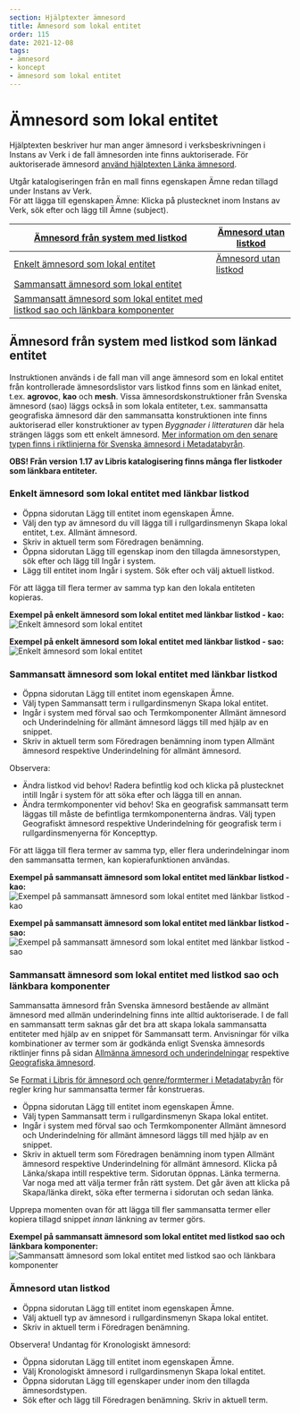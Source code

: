 ```yaml
---
section: Hjälptexter ämnesord
title: Ämnesord som lokal entitet
order: 115
date: 2021-12-08
tags:
- ämnesord
- koncept
- ämnesord som lokal entitet
---
```



# Ämnesord som lokal entitet
Hjälptexten beskriver hur man anger ämnesord i verksbeskrivningen i Instans av Verk i de fall ämnesorden inte finns auktoriserade. För auktoriserade ämnesord [använd hjälptexten Länka ämnesord](https://libris.kb.se/katalogisering/help/workflow-linked-entity-sh).

Utgår katalogiseringen från en mall finns egenskapen Ämne redan tillagd under Instans av Verk. 
<br/>För att lägga till egenskapen Ämne: Klicka på plustecknet inom Instans av Verk, sök efter och lägg till Ämne (subject).

| [Ämnesord från system med listkod](#ämnesord-från-system-med-listkod-som-länkad-entitet)  | [Ämnesord utan listkod](#ämnesord-utan-listkod)
| ----------- |  ----------- | 
| [Enkelt ämnesord som lokal entitet](#enkelt-ämnesord-som-lokal-entitet-med-länkbar-listkod) |  [Ämnesord utan listkod](#ämnesord-utan-listkod) |
| [Sammansatt ämnesord som lokal entitet](#sammansatt-ämnesord-som-lokal-entitet-med-länkbar-listkod) |
| [Sammansatt ämnesord som lokal entitet med listkod sao och länkbara komponenter](#sammansatt-ämnesord-som-lokal-entitet-med-listkod-sao-och-länkbara-komponenter) | |


## Ämnesord från system med listkod som länkad entitet
Instruktionen används i de fall man vill ange ämnesord som en lokal entitet från kontrollerade ämnesordslistor vars listkod finns som en länkad enitet, t.ex. **agrovoc**, **kao** och **mesh**. Vissa ämnesordskonstruktioner från Svenska ämnesord (sao) läggs också in som lokala entiteter, t.ex. sammansatta geografiska ämnesord där den sammansatta konstruktionen inte finns auktoriserad eller konstruktioner av typen *Byggnader i litteraturen* där hela strängen läggs som ett enkelt ämnesord. [Mer information om den senare typen finns i riktlinjerna för Svenska ämnesord i Metadatabyrån](https://metadatabyran.kb.se/amnesord-och-genre-form/svenska-amnesord/sarskilda-amnesomraden/....i-bibeln-i-filmen-i-heraldiken-i-konsten).

**OBS! Från version 1.17 av Libris katalogisering finns många fler listkoder som länkbara entiteter.**

### Enkelt ämnesord som lokal entitet med länkbar listkod

* Öppna sidorutan Lägg till entitet inom egenskapen Ämne. 
* Välj den typ av ämnesord du vill lägga till i rullgardinsmenyn Skapa lokal entitet, t.ex. Allmänt ämnesord.
* Skriv in aktuell term som Föredragen benämning.
* Öppna sidorutan Lägg till egenskap inom den tillagda ämnesorstypen, sök efter och lägg till Ingår i system.
* Lägg till entitet inom Ingår i system. Sök efter och välj aktuell listkod.

För att lägga till flera termer av samma typ kan den lokala entiteten kopieras.

**Exempel på enkelt ämnesord som lokal entitet med länkbar listkod - kao:**
</br>![Enkelt ämnesord som lokal entitet](LokaltEnkeltKao.png) 

**Exempel på enkelt ämnesord som lokal entitet med länkbar listkod - sao:**
</br>![Enkelt ämnesord som lokal entitet](LokaltilitteraturenSao.png) 


### Sammansatt ämnesord som lokal entitet med länkbar listkod

* Öppna sidorutan Lägg till entitet inom egenskapen Ämne. 
* Välj typen Sammansatt term i rullgardinsmenyn Skapa lokal entitet.
* Ingår i system med förval sao och Termkomponenter Allmänt ämnesord och Underindelning för allmänt ämnesord läggs till med hjälp av en snippet.
* Skriv in aktuell term som Föredragen benämning inom typen Allmänt ämnesord respektive Underindelning för allmänt ämnesord.

Observera:
* Ändra listkod vid behov! Radera befintlig kod och klicka på plustecknet intill Ingår i system för att söka efter och lägga till en annan.
* Ändra termkomponenter vid behov! Ska en geografisk sammansatt term läggas till måste de befintliga termkomponenterna ändras. Välj typen Geografiskt ämnesord respektive Underindelning för geografisk term i rullgardinsmenyerna för Koncepttyp.

För att lägga till flera termer av samma typ, eller flera underindelningar inom den sammansatta termen, kan kopierafunktionen användas.

**Exempel på sammansatt ämnesord som lokal entitet med länkbar listkod - kao:**
</br>![Exempel på sammansatt ämnesord som lokal entitet med länkbar listkod - kao](LokaltSammansattKao.png) 

**Exempel på sammansatt ämnesord som lokal entitet med länkbar listkod - sao:**
</br>![Exempel på sammansatt ämnesord som lokal entitet med länkbar listkod - sao](LokaltGeoSammansattSao.png)


### Sammansatt ämnesord som lokal entitet med listkod sao och länkbara komponenter

Sammansatta ämnesord från Svenska ämnesord bestående av allmänt ämnesord med allmän underindelning finns inte alltid auktoriserade. I de fall en sammansatt term saknas går det bra att skapa lokala sammansatta entiteter med hjälp av en snippet för Sammansatt term. Anvisningar för vilka kombinationer av termer som är godkända enligt Svenska ämnesords riktlinjer finns på sidan [Allmänna ämnesord och underindelningar](https://metadatabyran.kb.se/amnesord-och-genre-form/svenska-amnesord/typer-av-amnesord/allmanna-amnesord-och-underindelningar) respektive [Geografiska ämnesord](https://metadatabyran.kb.se/amnesord-och-genre-form/svenska-amnesord/typer-av-amnesord/geografiska-amnesord).

Se [Format i Libris för ämnesord och genre/formtermer i Metadatabyrån](https://metadatabyran.kb.se/amnesord-och-genre-form/amnesord-och-genre-form-i-libris/format-i-libris) för regler kring hur sammansatta termer får konstrueras.

* Öppna sidorutan Lägg till entitet inom egenskapen Ämne. 
* Välj typen Sammansatt term i rullgardinsmenyn Skapa lokal entitet.
* Ingår i system med förval sao och Termkomponenter Allmänt ämnesord och Underindelning för allmänt ämnesord läggs till med hjälp av en snippet.
* Skriv in aktuell term som Föredragen benämning inom typen Allmänt ämnesord respektive Underindelning för allmänt ämnesord. Klicka på Länka/skapa intill respektive term. Sidorutan öppnas. Länka termerna. Var noga med att välja termer från rätt system. Det går även att klicka på Skapa/länka direkt, söka efter termerna i sidorutan och sedan länka.

Upprepa momenten ovan för att lägga till fler sammansatta termer eller kopiera tillagd snippet *innan* länkning av termer görs.

**Exempel på sammansatt ämnesord som lokal entitet med listkod sao och länkbara komponenter:**
</br>![Sammansatt ämnesord som lokal entitet med listkod sao och länkbara komponenter](LokaltSammansattSao.png) 


### Ämnesord utan listkod

* Öppna sidorutan Lägg till entitet inom egenskapen Ämne. 
* Välj aktuell typ av ämnesord i rullgardinsmenyn Skapa lokal entitet.
* Skriv in aktuell term i Föredragen benämning.

Observera! Undantag för Kronologiskt ämnesord:
* Öppna sidorutan Lägg till entitet inom egenskapen Ämne. 
* Välj Kronologiskt ämnesord i rullgardinsmenyn Skapa lokal entitet.
* Öppna sidorutan Lägg till egenskaper under inom den tillagda ämnesordstypen. 
* Sök efter och lägg till Föredragen benämning. Skriv in aktuell term.
